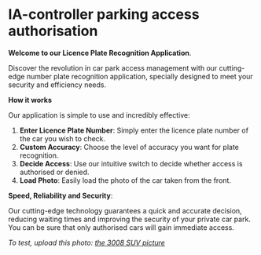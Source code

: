# IA-controller parking access authorisation

**Welcome to our Licence Plate Recognition Application**.

Discover the revolution in car park access management with our cutting-edge number plate recognition application, specially designed to meet your security and efficiency needs.

**How it works**

Our application is simple to use and incredibly effective:

1. **Enter Licence Plate Number**: Simply enter the licence plate number of the car you wish to check.
2. **Custom Accuracy**: Choose the level of accuracy you want for plate recognition.
3. **Decide Access**: Use our intuitive switch to decide whether access is authorised or denied.
4. **Load Photo**: Easily load the photo of the car taken from the front.

**Speed, Reliability and Security**: 

Our cutting-edge technology guarantees a quick and accurate decision, reducing waiting times and improving the security of your private car park. You can be sure that only authorised cars will gain immediate access.

*To test, upload this photo: [the 3008 SUV picture](https://imgcdn.zigwheels.ph/large/gallery/exterior/26/1826/peugeot-3008-front-medium-view-158548.jpg)*

